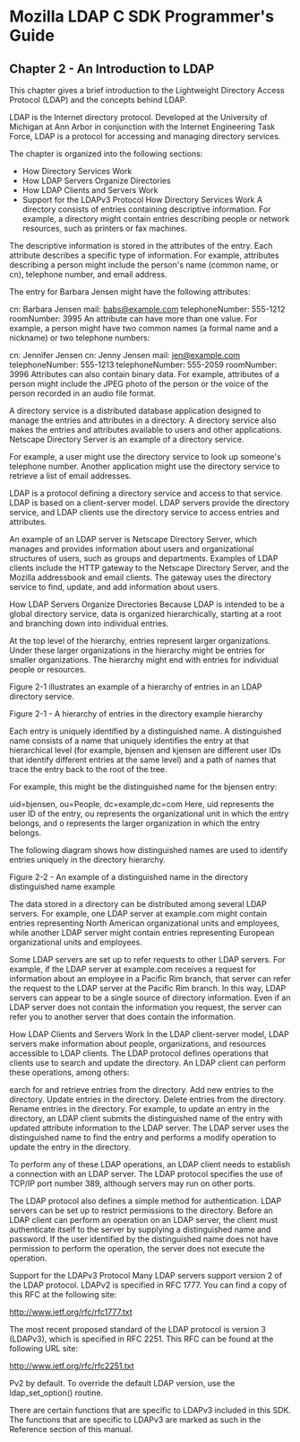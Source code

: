 
# Mozilla LDAP C SDK Programmer's Guide
## Chapter 2 - An Introduction to LDAP
This chapter gives a brief introduction to the Lightweight Directory Access Protocol (LDAP) and the concepts behind LDAP.

LDAP is the Internet directory protocol. Developed at the University of Michigan at Ann Arbor in conjunction with the Internet Engineering Task Force, LDAP is a protocol for accessing and managing directory services.

The chapter is organized into the following sections:

* How Directory Services Work
* How LDAP Servers Organize Directories
* How LDAP Clients and Servers Work
* Support for the LDAPv3 Protocol
How Directory Services Work
A directory consists of entries containing descriptive information. For example, a directory might contain entries describing people or network resources, such as printers or fax machines.

The descriptive information is stored in the attributes of the entry. Each attribute describes a specific type of information. For example, attributes describing a person might include the person's name (common name, or cn), telephone number, and email address.

The entry for Barbara Jensen might have the following attributes:

cn: Barbara Jensen
mail: babs@example.com
telephoneNumber: 555-1212
roomNumber: 3995
An attribute can have more than one value. For example, a person might have two common names (a formal name and a nickname) or two telephone numbers:

cn: Jennifer Jensen
cn: Jenny Jensen
mail: jen@example.com
telephoneNumber: 555-1213
telephoneNumber: 555-2059
roomNumber: 3996
Attributes can also contain binary data. For example, attributes of a person might include the JPEG photo of the person or the voice of the person recorded in an audio file format.

A directory service is a distributed database application designed to manage the entries and attributes in a directory. A directory service also makes the entries and attributes available to users and other applications. Netscape Directory Server is an example of a directory service.

For example, a user might use the directory service to look up someone's telephone number. Another application might use the directory service to retrieve a list of email addresses.

LDAP is a protocol defining a directory service and access to that service. LDAP is based on a client-server model. LDAP servers provide the directory service, and LDAP clients use the directory service to access entries and attributes.

An example of an LDAP server is Netscape Directory Server, which manages and provides information about users and organizational structures of users, such as groups and departments. Examples of LDAP clients include the HTTP gateway to the Netscape Directory Server, and the Mozilla addressbook and email clients. The gateway uses the directory service to find, update, and add information about users.

How LDAP Servers Organize Directories
Because LDAP is intended to be a global directory service, data is organized hierarchically, starting at a root and branching down into individual entries.

At the top level of the hierarchy, entries represent larger organizations. Under these larger organizations in the hierarchy might be entries for smaller organizations. The hierarchy might end with entries for individual people or resources.

Figure 2-1 illustrates an example of a hierarchy of entries in an LDAP directory service.

Figure 2-1 - A hierarchy of entries in the directory
example hierarchy

Each entry is uniquely identified by a distinguished name. A distinguished name consists of a name that uniquely identifies the entry at that hierarchical level (for example, bjensen and kjensen are different user IDs that identify different entries at the same level) and a path of names that trace the entry back to the root of the tree.

For example, this might be the distinguished name for the bjensen entry:

uid=bjensen, ou=People, dc=example,dc=com
Here, uid represents the user ID of the entry, ou represents the organizational unit in which the entry belongs, and o represents the larger organization in which the entry belongs.

The following diagram shows how distinguished names are used to identify entries uniquely in the directory hierarchy.

Figure 2-2 - An example of a distinguished name in the directory
distinguished name example

The data stored in a directory can be distributed among several LDAP servers. For example, one LDAP server at example.com might contain entries representing North American organizational units and employees, while another LDAP server might contain entries representing European organizational units and employees.

Some LDAP servers are set up to refer requests to other LDAP servers. For example, if the LDAP server at example.com receives a request for information about an employee in a Pacific Rim branch, that server can refer the request to the LDAP server at the Pacific Rim branch. In this way, LDAP servers can appear to be a single source of directory information. Even if an LDAP server does not contain the information you request, the server can refer you to another server that does contain the information.

How LDAP Clients and Servers Work
In the LDAP client-server model, LDAP servers make information about people, organizations, and resources accessible to LDAP clients. The LDAP protocol defines operations that clients use to search and update the directory. An LDAP client can perform these operations, among others:

earch for and retrieve entries from the directory.
Add new entries to the directory.
Update entries in the directory.
Delete entries from the directory.
Rename entries in the directory.
For example, to update an entry in the directory, an LDAP client submits the distinguished name of the entry with updated attribute information to the LDAP server. The LDAP server uses the distinguished name to find the entry and performs a modify operation to update the entry in the directory.

To perform any of these LDAP operations, an LDAP client needs to establish a connection with an LDAP server. The LDAP protocol specifies the use of TCP/IP port number 389, although servers may run on other ports.

The LDAP protocol also defines a simple method for authentication. LDAP servers can be set up to restrict permissions to the directory. Before an LDAP client can perform an operation on an LDAP server, the client must authenticate itself to the server by supplying a distinguished name and password. If the user identified by the distinguished name does not have permission to perform the operation, the server does not execute the operation.

Support for the LDAPv3 Protocol
Many LDAP servers support version 2 of the LDAP protocol. LDAPv2 is specified in RFC 1777. You can find a copy of this RFC at the following site:

http://www.ietf.org/rfc/rfc1777.txt

The most recent proposed standard of the LDAP protocol is version 3 (LDAPv3), which is specified in RFC 2251. This RFC can be found at the following URL site:

http://www.ietf.org/rfc/rfc2251.txt

Pv2 by default. To override the default LDAP version, use the ldap_set_option() routine.

There are certain functions that are specific to LDAPv3 included in this SDK. The functions that are specific to LDAPv3 are marked as such in the Reference section of this manual.